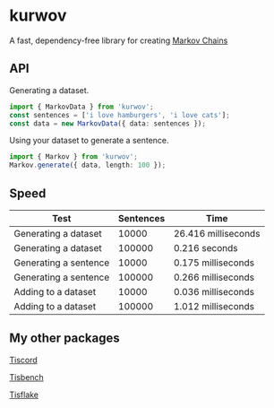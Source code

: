 # kurwov
A fast, dependency-free library for creating [Markov Chains](https://en.wikipedia.org/wiki/Markov_chain)

## API
Generating a dataset.
```ts
import { MarkovData } from 'kurwov';
const sentences = ['i love hamburgers', 'i love cats'];
const data = new MarkovData({ data: sentences });
```

Using your dataset to generate a sentence.
```ts
import { Markov } from 'kurwov';
Markov.generate({ data, length: 100 });
```

## Speed
Test | Sentences | Time
--- | --- | ---
Generating a dataset | 10000 | 26.416 milliseconds
Generating a dataset | 100000 | 0.216 seconds
Generating a sentence | 10000 | 0.175 milliseconds
Generating a sentence | 100000 | 0.266 milliseconds
Adding to a dataset | 10000 | 0.036 milliseconds
Adding to a dataset | 100000 | 1.012 milliseconds

## My other packages
[Tiscord](https://npmjs.com/package/tiscord)

[Tisbench](https://npmjs.com/package/tisbench)

[Tisflake](https://npmjs.com/package/tisflake)
